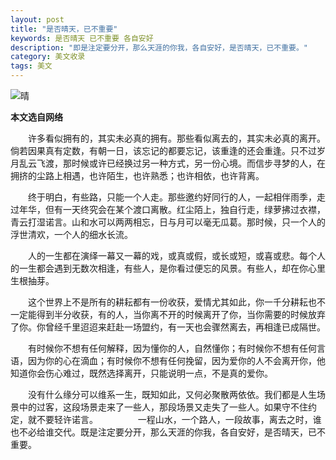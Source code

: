 ```yaml
---
layout: post
title: "是否晴天，已不重要"
keywords: 是否晴天 已不重要 各自安好
description: "即是注定要分开，那么天涯的你我，各自安好，是否晴天，已不重要。"
category: 美文收录
tags: 美文
---
```


![晴](http://wx3.sinaimg.cn/mw690/c3c88275ly1fcsotnmulpj21kw0w0qv7.jpg)

**本文选自网络**

　　许多看似拥有的，其实未必真的拥有。那些看似离去的，其实未必真的离开。倘若因果真有定数，有朝一日，该忘记的都要忘记，该重逢的还会重逢。只不过岁月乱云飞渡，那时候或许已经换过另一种方式，另一份心境。而信步寻梦的人，在拥挤的尘路上相遇，也许陌生，也许熟悉；也许相依，也许背离。

　　终于明白，有些路，只能一个人走。那些邀约好同行的人，一起相伴雨季，走过年华，但有一天终究会在某个渡口离散。红尘陌上，独自行走，绿萝拂过衣襟，青云打湿诺言。山和水可以两两相忘，日与月可以毫无瓜葛。那时候，只一个人的浮世清欢，一个人的细水长流。

　　人的一生都在演绎一幕又一幕的戏，或真或假，或长或短，或喜或悲。每个人的一生都会遇到无数次相逢，有些人，是你看过便忘的风景。有些人，却在你心里生根抽芽。
        
　　这个世界上不是所有的耕耘都有一份收获，爱情尤其如此，你一千分耕耘也不一定能得到半分收获，有的人，当你离不开的时候离开了你，当你需要的时候放弃了你。你曾经千里迢迢来赶赴一场盟约，有一天也会骤然离去，再相逢已成隔世。

　　有时候你不想有任何解释，因为懂你的人，自然懂你；有时候你不想有任何言语，因为你的心在滴血；有时候你不想有任何挽留，因为爱你的人不会离开你，他知道你会伤心难过，既然选择离开，只能说明一点，不是真的爱你。

　　没有什么缘分可以维系一生，既知如此，又何必聚散两依依。我们都是人生场景中的过客，这段场景走来了一些人，那段场景又走失了一些人。如果守不住约定，就不要轻许诺言。
　　
　　一程山水，一个路人，一段故事，离去之时，谁也不必给谁交代。既是注定要分开，那么天涯的你我，各自安好，是否晴天，已不重要。

